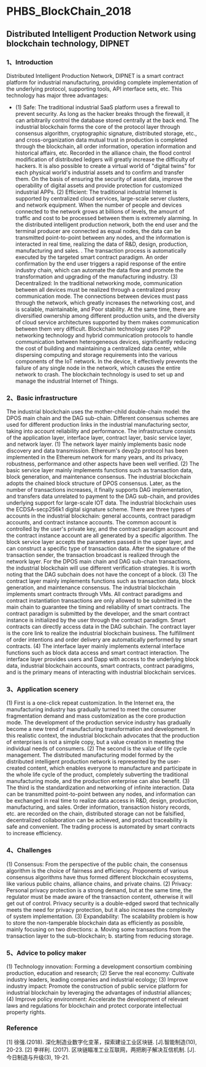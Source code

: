 # PHBS_BlockChain_2018
## Distributed Intelligent Production Network using blockchain technology, DIPNET
### 1、Introduction
Distributed Intelligent Production Network, DIPNET is a smart contract platform for industrial manufacturing, providing complete implementation of the underlying protocol, supporting tools, API interface sets, etc. This technology has major three advantages:
  * (1) Safe: The traditional industrial SaaS platform uses a firewall to prevent security. As long as the hacker breaks through the firewall, it can arbitrarily control the database stored centrally at the back end. The industrial blockchain forms the core of the protocol layer through consensus algorithm, cryptographic signature, distributed storage, etc., and cross-organization data mutual trust in production is completed through the blockchain, all order information, operation information and historical affairs, etc. Recorded in the alliance chain, the flood control modification of distributed ledgers will greatly increase the difficulty of hackers. It is also possible to create a virtual world of "digital twins" for each physical world's industrial assets and to confirm and transfer them. On the basis of ensuring the security of asset data, improve the operability of digital assets and provide protection for customized industrial APPs.
  (2) Efficient: The traditional industrial Internet is supported by centralized cloud services, large-scale server clusters, and network equipment. When the number of people and devices connected to the network grows at billions of levels, the amount of traffic and cost to be processed between them is extremely alarming. In the distributed intelligent production network, both the end user and the terminal producer are connected as equal nodes, the data can be transmitted point-to-point between any nodes, and the information is interacted in real time, realizing the data of R&D, design, production, manufacturing and sales. . The transaction process is automatically executed by the targeted smart contract paradigm. An order confirmation by the end user triggers a rapid response of the entire industry chain, which can automate the data flow and promote the transformation and upgrading of the manufacturing industry.
(3) Decentralized: In the traditional networking mode, communication between all devices must be realized through a centralized proxy communication mode. The connections between devices must pass through the network, which greatly increases the networking cost, and is scalable, maintainable, and Poor stability. At the same time, there are diversified ownership among different production units, and the diversity of cloud service architectures supported by them makes communication between them very difficult. Blockchain technology uses P2P networking technology and hybrid communication protocols to handle communication between heterogeneous devices, significantly reducing the cost of building and maintaining a centralized data center, while dispersing computing and storage requirements into the various components of the IoT network. In the device, it effectively prevents the failure of any single node in the network, which causes the entire network to crash. The blockchain technology is used to set up and manage the industrial Internet of Things. 
### 2、Basic infrastructure
The industrial blockchain uses the mother-child double-chain model: the DPOS main chain and the DAG sub-chain. Different consensus schemes are used for different production links in the industrial manufacturing sector, taking into account reliability and performance. The infrastructure consists of the application layer, interface layer, contract layer, basic service layer, and network layer.
(1) The network layer mainly implements basic node discovery and data transmission. Ethereum's devp2p protocol has been implemented in the Ethereum network for many years, and its privacy, robustness, performance and other aspects have been well verified.
(2) The basic service layer mainly implements functions such as transaction data, block generation, and maintenance consensus. The industrial blockchain adopts the chained block structure of DPOS consensus. Later, as the number of transactions increases, it finally supports DAG implementation, and transfers data unrelated to payment to the DAG sub-chain, and provides underlying support for large-scale IOT data. The industrial blockchain uses the ECDSA-secp256k1 digital signature scheme. There are three types of accounts in the industrial blockchain: general accounts, contract paradigm accounts, and contract instance accounts. The common account is controlled by the user's private key, and the contract paradigm account and the contract instance account are all generated by a specific algorithm. The block service layer accepts the parameters passed in the upper layer, and can construct a specific type of transaction data. After the signature of the transaction sender, the transaction broadcast is realized through the network layer. For the DPOS main chain and DAG sub-chain transactions, the industrial blockchain will use different verification strategies. It is worth noting that the DAG subchain does not have the concept of a block.
(3) The contract layer mainly implements functions such as transaction data, block generation, and maintenance consensus. The industrial blockchain implements smart contracts through VMs. All contract paradigms and contract instantiation transactions are only allowed to be submitted in the main chain to guarantee the timing and reliability of smart contracts. The contract paradigm is submitted by the developer, and the smart contract instance is initialized by the user through the contract paradigm. Smart contracts can directly access data in the DAG subchain. The contract layer is the core link to realize the industrial blockchain business. The fulfillment of order intentions and order delivery are automatically performed by smart contracts.
(4) The interface layer mainly implements external interface functions such as block data access and smart contract interaction. The interface layer provides users and Dapp with access to the underlying block data, industrial blockchain accounts, smart contracts, contract paradigms, and is the primary means of interacting with industrial blockchain services.
### 3、Application scenery
(1) First is a one-click repeat customization. In the Internet era, the manufacturing industry has gradually turned to meet the consumer fragmentation demand and mass customization as the core production mode. The development of the production service industry has gradually become a new trend of manufacturing transformation and development. In this realistic context, the industrial blockchain advocates that the production of enterprises is not a simple copy, but a value creation in meeting the individual needs of consumers.
(2) The second is the value of life cycle management. The distributed manufacturing model formed by the distributed intelligent production network is represented by the user-created content, which enables everyone to manufacture and participate in the whole life cycle of the product, completely subverting the traditional manufacturing mode, and the production enterprise can also benefit.
(3) The third is the standardization and networking of infinite interaction. Data can be transmitted point-to-point between any nodes, and information can be exchanged in real time to realize data access in R&D, design, production, manufacturing, and sales. Order information, transaction history records, etc. are recorded on the chain, distributed storage can not be falsified, decentralized collaboration can be achieved, and product traceability is safe and convenient. The trading process is automated by smart contracts to increase efficiency.
### 4、Challenges
(1) Consensus: From the perspective of the public chain, the consensus algorithm is the choice of fairness and efficiency. Proponents of various consensus algorithms have thus formed different blockchain ecosystems, like various public chains, alliance chains, and private chains.
(2) Privacy: Personal privacy protection is a strong demand, but at the same time, the regulator must be made aware of the transaction content, otherwise it will get out of control. Privacy security is a double-edged sword that technically meets the need for privacy protection, but it also increases the complexity of system implementation.
(3) Expandability: The scalability problem is how to store the non-tamperable blockchain data as efficiently as possible, mainly focusing on two directions: a. Moving some transactions from the transaction layer to the sub-blockchain; b. starting from reducing storage.
### 5、Advice to policy maker
(1) Technology innovation: Forming a development consortium combining production, education and research;
(2) Serve the real economy: Cultivate industry leaders, leading companies and industrial ecology;
(3) Improve industry impact: Promote the construction of public service platform for industrial blockchain by leveraging the advantages of industrial alliances;
(4) Improve policy environment: Accelerate the development of relevant laws and regulations for blockchain and protect corporate intellectual property rights.
### Reference
[1] 徐强.(2018). 深化制造业数字化变革，探索建设工业区块链. [J].智能制造(10), 20-23.
[2] 李祥利. (2017). 区块链瞄准工业互联网，两把刷子解决互信机制. [J]. 今日制造与升级(3), 19-21.
